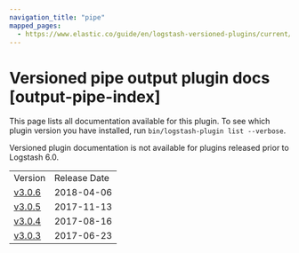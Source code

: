 ```yaml
---
navigation_title: "pipe"
mapped_pages:
  - https://www.elastic.co/guide/en/logstash-versioned-plugins/current/output-pipe-index.html
---
```


# Versioned pipe output plugin docs [output-pipe-index]

This page lists all documentation available for this plugin. To see which plugin version you have installed, run `bin/logstash-plugin list --verbose`.

Versioned plugin documentation is not available for plugins released prior to Logstash 6.0.

| | |
| :- | :- |
| Version | Release Date |
| [v3.0.6](v3-0-6-plugins-outputs-pipe.md) | 2018-04-06 |
| [v3.0.5](v3-0-5-plugins-outputs-pipe.md) | 2017-11-13 |
| [v3.0.4](v3-0-4-plugins-outputs-pipe.md) | 2017-08-16 |
| [v3.0.3](v3-0-3-plugins-outputs-pipe.md) | 2017-06-23 |
